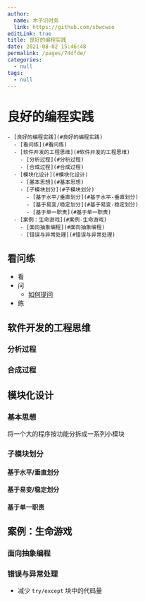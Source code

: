 ```yaml
---
author: 
  name: 木子识时务
  link: https://github.com/sbwcwso
editLink: true
title: 良好的编程实践
date: 2021-08-02 15:46:48
permalink: /pages/74dfde/
categories: 
  - null
tags: 
  - null
---
```


# 良好的编程实践


```markmap
- [良好的编程实践](#良好的编程实践)
  - [看问练](#看问练)
  - [软件开发的工程思维](#软件开发的工程思维)
    - [分析过程](#分析过程)
    - [合成过程](#合成过程)
  - [模块化设计](#模块化设计)
    - [基本思想](#基本思想)
    - [子模块划分](#子模块划分)
      - [基于水平/垂直划分](#基于水平-垂直划分)
      - [基于易变/稳定划分](#基于易变-稳定划分)
      - [基于单一职责](#基于单一职责)
  - [案例：生命游戏](#案例-生命游戏)
    - [面向抽象编程](#面向抽象编程)
    - [错误与异常处理](#错误与异常处理)
```


## 看问练

* 看
* 问
  * [如何提问](https://github.com/seajs/seajs/issues/545)
* 练

## 软件开发的工程思维

### 分析过程

### 合成过程

## 模块化设计

### 基本思想

将一个大的程序按功能分拆成一系列小模块

### 子模块划分

#### 基于水平/垂直划分

#### 基于易变/稳定划分

#### 基于单一职责

## 案例：生命游戏

### 面向抽象编程

### 错误与异常处理

* 减少 `try/except` 块中的代码量
